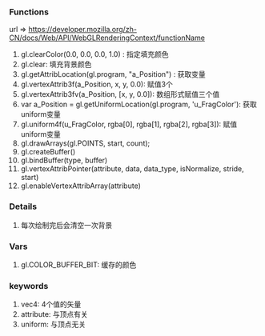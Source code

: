 ### Functions
url => https://developer.mozilla.org/zh-CN/docs/Web/API/WebGLRenderingContext/functionName
1. gl.clearColor(0.0, 0.0, 0.0, 1.0) : 指定填充颜色
2. gl.clear: 填充背景颜色
3. gl.getAttribLocation(gl.program, "a_Position") : 获取变量
4. gl.vertexAttrib3f(a_Position, x, y, 0.0): 赋值3个
5. gl.vertexAttrib3fv(a_Position, [x, y, 0.0]): 数组形式赋值三个值
6. var a_Position = gl.getUniformLocation(gl.program, 'u_FragColor'):  获取uniform变量
7. gl.uniform4f(u_FragColor, rgba[0], rgba[1], rgba[2], rgba[3]): 赋值uniform变量
8. gl.drawArrays(gl.POINTS, start, count);
9. gl.createBuffer() 
10. gl.bindBuffer(type, buffer)
11. gl.vertexAttribPointer(attribute, data, data_type, isNormalize, stride, start)
12. gl.enableVertexAttribArray(attribute)


### Details 
1. 每次绘制完后会清空一次背景


### Vars
1. gl.COLOR_BUFFER_BIT: 缓存的颜色


### keywords
1. vec4: 4个值的矢量
2. attribute: 与顶点有关
3. uniform: 与顶点无关